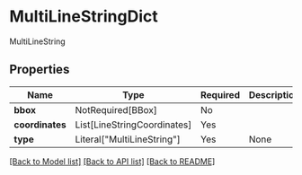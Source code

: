 # MultiLineStringDict

MultiLineString

## Properties
| Name | Type | Required | Description |
| ------------ | ------------- | ------------- | ------------- |
**bbox** | NotRequired[BBox] | No |  |
**coordinates** | List[LineStringCoordinates] | Yes |  |
**type** | Literal["MultiLineString"] | Yes | None |


[[Back to Model list]](../../README.md#documentation-for-models) [[Back to API list]](../../README.md#documentation-for-api-endpoints) [[Back to README]](../../README.md)
